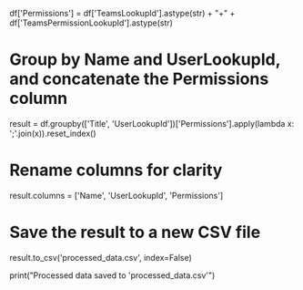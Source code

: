 df['Permissions'] = df['TeamsLookupId'].astype(str) + "+" + df['TeamsPermissionLookupId'].astype(str)

# Group by Name and UserLookupId, and concatenate the Permissions column
result = df.groupby(['Title', 'UserLookupId'])['Permissions'].apply(lambda x: ';'.join(x)).reset_index()

# Rename columns for clarity
result.columns = ['Name', 'UserLookupId', 'Permissions']

# Save the result to a new CSV file
result.to_csv('processed_data.csv', index=False)

print("Processed data saved to 'processed_data.csv'")
